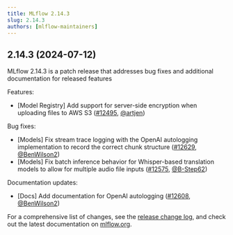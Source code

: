 ```yaml
---
title: MLflow 2.14.3
slug: 2.14.3
authors: [mlflow-maintainers]
---
```


## 2.14.3 (2024-07-12)

MLflow 2.14.3 is a patch release that addresses bug fixes and additional documentation for released features

Features:

- [Model Registry] Add support for server-side encryption when uploading files to AWS S3 ([#12495](https://github.com/mlflow/mlflow/pull/12495), [@artjen](https://github.com/artjen))

Bug fixes:

- [Models] Fix stream trace logging with the OpenAI autologging implementation to record the correct chunk structure ([#12629](https://github.com/mlflow/mlflow/pull/12629), [@BenWilson2](https://github.com/BenWilson2))
- [Models] Fix batch inference behavior for Whisper-based translation models to allow for multiple audio file inputs ([#12575](https://github.com/mlflow/mlflow/pull/12575), [@B-Step62](https://github.com/B-Step62))

Documentation updates:

- [Docs] Add documentation for OpenAI autologging ([#12608](https://github.com/mlflow/mlflow/pull/12608), [@BenWilson2](https://github.com/BenWilson2))

For a comprehensive list of changes, see the [release change log](https://github.com/mlflow/mlflow/releases/tag/v2.14.3), and check out the latest documentation on [mlflow.org](http://mlflow.org/).
